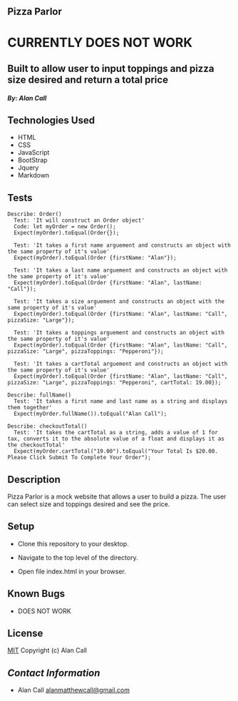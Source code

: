 ## **Pizza Parlor**


# **CURRENTLY DOES NOT WORK** 

## Built to allow user to input toppings and pizza size desired and return a total price 

#### *By: _Alan Call_*

## Technologies Used

* HTML
* CSS
* JavaScript
* BootStrap
* Jquery
* Markdown

## Tests

```
Describe: Order()
  Test: 'It will construct an Order object'
  Code: let myOrder = new Order();
  Expect(myOrder).toEqual(Order{});

  Test: 'It takes a first name arguement and constructs an object with the same property of it's value'
  Expect(myOrder).toEqual(Order {firstName: "Alan"});

  Test: 'It takes a last name arguement and constructs an object with the same property of it's value'
  Expect(myOrder).toEqual(Order {firstName: "Alan", lastName: "Call"});

  Test: 'It takes a size arguement and constructs an object with the same property of it's value'
  Expect(myOrder).toEqual(Order {firstName: "Alan", lastName: "Call", pizzaSize: "Large"});

  Test: 'It takes a toppings arguement and constructs an object with the same property of it's value'
  Expect(myOrder).toEqual(Order {firstName: "Alan", lastName: "Call", pizzaSize: "Large", pizzaToppings: "Pepperoni"});

  Test: 'It takes a cartTotal arguement and constructs an object with the same property of it's value'
  Expect(myOrder).toEqual(Order {firstName: "Alan", lastName: "Call", pizzaSize: "Large", pizzaToppings: "Pepperoni", cartTotal: 19.00});

Describe: fullName()
  Test: 'It takes a first name and last name as a string and displays them together'
  Expect(myOrder.fullName()).toEqual("Alan Call");  

Describe: checkoutTotal()
  Test: 'It takes the cartTotal as a string, adds a value of 1 for tax, converts it to the absolute value of a float and displays it as the checkoutTotal'
  Expect(myOrder.cartTotal("19.00").toEqual("Your Total Is $20.00. Please Click Submit To Complete Your Order");

```

## Description

Pizza Parlor is a mock website that allows a user to build a pizza. The user can select size and toppings desired and see the price.

## Setup

- Clone this repository to your desktop.

- Navigate to the top level of the directory.

- Open file index.html in your browser.

## Known Bugs

- DOES NOT WORK

## License

[MIT](LICENSE.txt)
Copyright (c) Alan Call

## _Contact Information_

 * Alan Call alanmatthewcall@gmail.com

 
